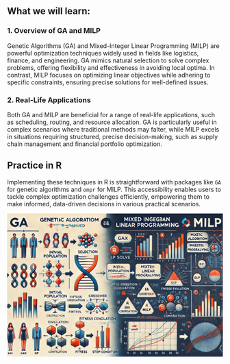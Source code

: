 ## What we will learn:

### 1. Overview of GA and MILP

Genetic Algorithms (GA) and Mixed-Integer Linear Programming (MILP) are powerful optimization techniques widely used in fields like logistics, finance, and engineering. GA mimics natural selection to solve complex problems, offering flexibility and effectiveness in avoiding local optima. In contrast, MILP focuses on optimizing linear objectives while adhering to specific constraints, ensuring precise solutions for well-defined issues.

### 2. Real-Life Applications

Both GA and MILP are beneficial for a range of real-life applications, such as scheduling, routing, and resource allocation. GA is particularly useful in complex scenarios where traditional methods may falter, while MILP excels in situations requiring structured, precise decision-making, such as supply chain management and financial portfolio optimization.

## Practice in R

Implementing these techniques in R is straightforward with packages like `GA` for genetic algorithms and `ompr` for MILP. This accessibility enables users to tackle complex optimization challenges efficiently, empowering them to make informed, data-driven decisions in various practical scenarios.

![Genetic Algorithms and MILP model in R](readme_pic.png)
